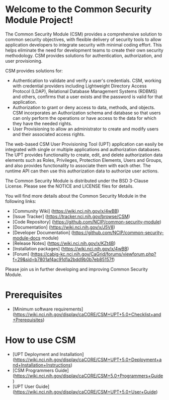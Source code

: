 Welcome to the Common Security Module Project!
==============================================

The Common Security Module (CSM) provides a comprehensive solution to common security objectives, with flexible delivery of security tools to allow application developers to integrate security with minimal coding effort. This helps eliminate the need for development teams to create their own security methodology. CSM provides solutions for authentication, authorization, and user provisioning.

CSM provides solutions for:

* Authentication to validate and verify a user's credentials. CSM, working with credential providers including Lightweight Directory Access Protocol (LDAP), Relational Database Management Systems (RDBMS) and others, confirms that a user exists and the password is valid for that application.
* Authorization to grant or deny access to data, methods, and objects. CSM incorporates an Authorization schema and database so that users can only perform the operations or have access to the data for which they have the needed rights.
* User Provisioning to allow an administrator to create and modify users and their associated access rights.

The web-based CSM User Provisioning Tool (UPT) application can easily be integrated with single or multiple applications and authorization databases. The UPT provides functionality to create, edit, and delete authorization data elements such as Roles, Privileges, Protection Elements, Users and Groups, and also provides functionality to associate them with each other. The runtime API can then use this authorization data to authorize user actions.

The Common Security Module is distributed under the BSD 3-Clause License.
Please see the NOTICE and LICENSE files for details.

You will find more details about the Common Security Module in the following links:
 * [Community Wiki] (https://wiki.nci.nih.gov/x/4wBB)
 * [Issue Tracker] (https://tracker.nci.nih.gov/browse/CSM)
 * [Code Repository] (https://github.com/NCIP/common-security-module)
 * [Documentation] (https://wiki.nci.nih.gov/x/J5V8)
 * [Developer Documentation] (https://github.com/NCIP/common-security-module-docs module)
 * [Release Notes] (https://wiki.nci.nih.gov/x/KZt4B)
 * [Installation packages] (https://wiki.nci.nih.gov/x/4wBB)
 * [Forum] (https://cabig-kc.nci.nih.gov/CaGrid/forums/viewforum.php?f=29&sid=b7801af4ac91d1a2bdd9b0b7eb85157f)

Please join us in further developing and improving Common Security Module.

# Prerequisites
 * [Minimum software requirements] (https://wiki.nci.nih.gov/display/caCORE/CSM+UPT+5.0+Checklist+and+Prerequisites) 
 
# How to use CSM
 * [UPT Deployment and Installation] (https://wiki.nci.nih.gov/display/caCORE/CSM+UPT+5.0+Deployment+and+Installation+Instructions)
 * [CSM Programmers Guide] (https://wiki.nci.nih.gov/display/caCORE/CSM+5.0+Programmers+Guide)
 * [UPT User Guide] (https://wiki.nci.nih.gov/display/caCORE/CSM+UPT+5.0+User+Guide)
 
 
 

